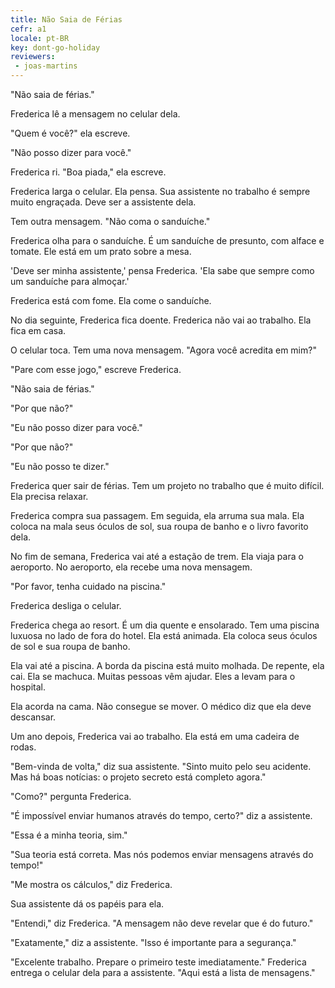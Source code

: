 ```yaml
---
title: Não Saia de Férias
cefr: a1
locale: pt-BR
key: dont-go-holiday
reviewers:
 - joas-martins
---
```


"Não saia de férias."

Frederica lê a mensagem no celular dela.

"Quem é você?" ela escreve.

"Não posso dizer para você."

Frederica ri. "Boa piada," ela escreve.

Frederica larga o celular. Ela pensa. Sua assistente no trabalho é sempre muito engraçada. Deve ser a assistente dela.

Tem outra mensagem. "Não coma o sanduíche."

Frederica olha para o sanduíche. É um sanduíche de presunto, com alface e tomate. Ele está em um prato sobre a mesa.

'Deve ser minha assistente,' pensa Frederica. 'Ela sabe que sempre como um sanduíche para almoçar.'

Frederica está com fome. Ela come o sanduíche.

No dia seguinte, Frederica fica doente. Frederica não vai ao trabalho. Ela fica em casa.

O celular toca. Tem uma nova mensagem. "Agora você acredita em mim?"

"Pare com esse jogo," escreve Frederica.

"Não saia de férias."

"Por que não?"

"Eu não posso dizer para você."

"Por que não?"

"Eu não posso te dizer."

Frederica quer sair de férias. Tem um projeto no trabalho que é muito difícil. Ela precisa relaxar. 

Frederica compra sua passagem. Em seguida, ela arruma sua mala. Ela coloca na mala seus óculos de sol, sua roupa de banho e o livro favorito dela.

No fim de semana, Frederica vai até a estação de trem. Ela viaja para o aeroporto. No aeroporto, ela recebe uma nova mensagem.

"Por favor, tenha cuidado na piscina."

Frederica desliga o celular.

Frederica chega ao resort. É um dia quente e ensolarado. Tem uma piscina luxuosa no lado de fora do hotel. Ela está animada. Ela coloca seus óculos de sol e sua roupa de banho.

Ela vai até a piscina. A borda da piscina está muito molhada. De repente, ela cai. Ela se machuca. Muitas pessoas vêm ajudar. Eles a levam para o hospital.

Ela acorda na cama. Não consegue se mover. O médico diz que ela deve descansar.

Um ano depois, Frederica vai ao trabalho. Ela está em uma cadeira de rodas.

"Bem-vinda de volta," diz sua assistente. "Sinto muito pelo seu acidente. Mas há boas notícias: o projeto secreto está completo agora."

"Como?" pergunta Frederica.

"É impossível enviar humanos através do tempo, certo?" diz a assistente.

"Essa é a minha teoria, sim."

"Sua teoria está correta. Mas nós podemos enviar mensagens através do tempo!"

"Me mostra os cálculos," diz Frederica.

Sua assistente dá os papéis para ela.

"Entendi," diz Frederica. "A mensagem não deve revelar que é do futuro."

"Exatamente," diz a assistente. "Isso é importante para a segurança."

"Excelente trabalho. Prepare o primeiro teste imediatamente." Frederica entrega o celular dela para a assistente. "Aqui está a lista de mensagens."